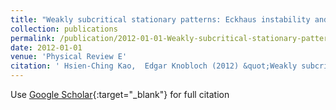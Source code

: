 ```yaml
---
title: "Weakly subcritical stationary patterns: Eckhaus instability and homoclinic snaking"
collection: publications
permalink: /publication/2012-01-01-Weakly-subcritical-stationary-patterns-Eckhaus-instability-and-homoclinic-snaking
date: 2012-01-01
venue: 'Physical Review E'
citation: ' Hsien-Ching Kao,  Edgar Knobloch (2012) &quot;Weakly subcritical stationary patterns: Eckhaus instability and homoclinic snaking.&quot; <i>Physical Review E</i>. 85, 026211.'
---
```

Use [Google Scholar](https://scholar.google.com/scholar?q=Weakly+subcritical+stationary+patterns:+Eckhaus+instability+and+homoclinic+snaking){:target="_blank"} for full citation